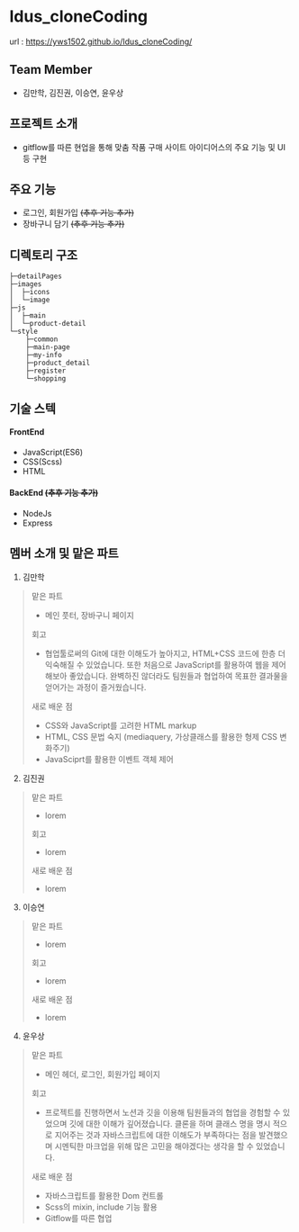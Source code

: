 # Idus_cloneCoding
url : https://yws1502.github.io/Idus_cloneCoding/



## Team Member
- 김만학, 김진권, 이승연, 윤우상



## 프로젝트 소개
- gitflow를 따른 현업을 통해 맞춤 작품 구매 사이트 아이디어스의 주요 기능 및 UI 등 구현



## 주요 기능
- 로그인, 회원가입 ~~(추후 기능 추가)~~
- 장바구니 담기 ~~(추후 기능 추가)~~

## 디렉토리 구조
```
├─detailPages
├─images
│  ├─icons
│  └─image
├─js
│  ├─main
│  └─product-detail
└─style
    ├─common
    ├─main-page
    ├─my-info
    ├─product_detail
    ├─register
    └─shopping
```
## 기술 스텍
#### FrontEnd
- JavaScript(ES6)
- CSS(Scss)
- HTML

#### BackEnd ~~(추후 기능 추가)~~
- NodeJs
- Express



## 멤버 소개 및 맡은 파트

1. 김만학

> 맡은 파트
> - 메인 풋터, 장바구니 페이지
>
> 회고
> - 협업툴로써의 Git에 대한 이해도가 높아지고, HTML+CSS 코드에 한층 더 익숙해질 수 있었습니다. 또한 처음으로 JavaScript를 활용하여 웹을 제어해보아 좋았습니다. 완벽하진 않더라도 팀원들과 협업하여 목표한 결과물을 얻어가는 과정이 즐거웠습니다. 
> 
> 새로 배운 점
> - CSS와 JavaScript를 고려한 HTML markup
> - HTML, CSS 문법 숙지 (mediaquery, 가상클래스를 활용한 형제 CSS 변화주기)
> - JavaSciprt를 활용한 이벤트 객체 제어

2. 김진권

> 맡은 파트
> - lorem
>
> 회고
> - lorem
> 
> 새로 배운 점
> - lorem

3. 이승연

> 맡은 파트
> - lorem
>
> 회고
> - lorem
> 
> 새로 배운 점
> - lorem

4. 윤우상

> 맡은 파트
> - 메인 헤더, 로그인, 회원가입 페이지
>
> 회고
> - 프로젝트를 진행하면서 노션과 깃을 이용해 팀원들과의 협업을 경험할 수 있었으며 깃에 대한 이해가 깊어졌습니다. 클론을 하며 클래스 명을 명시 적으로 지어주는 것과 자바스크립트에 대한 이해도가 부족하다는 점을 발견했으며 시멘틱한 마크업을 위해 많은 고민을 해야겠다는 생각을 할 수 있었습니다.
> 
> 새로 배운 점
> - 자바스크립트를 활용한 Dom 컨트롤
> - Scss의 mixin, include 기능 활용
> - Gitflow를 따른 협업
